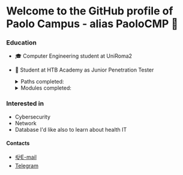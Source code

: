 # Welcome to the GitHub profile of Paolo Campus - alias PaoloCMP 👋

<!--
**PaoloCMP/PaoloCMP** is a ✨ _special_ ✨ repository because its `README.md` (this file) appears on your GitHub profile.-->

### Education
- :mortar_board: Computer Engineering student at UniRoma2
- :green_book: Student at HTB Academy as Junior Penetration Tester

    <details>
     <summary>Paths completed:</summary>
        <ul type="square">
            <li> <a href="https://academy.hackthebox.eu/achievement/253768/path/9" target="_blank" rel="noopener noreferrer">Basic Toolset</a></li>
             <li> <a href="https://academy.hackthebox.com/achievement/253768/path/13" target="_blank" rel="noopener noreferrer">Cracking into HTB</a></li>

      
    </details>
    
    <details>
     <summary>Modules completed:</summary>

   - <a href="https://academy.hackthebox.eu/achievement/253768/15" target="_blank" rel="noopener noreferrer">Introduction to Academy</a>
   - <a href="https://academy.hackthebox.eu/achievement/253768/87" target="_blank" rel="noopener noreferrer">Setting up</a>
    - <a href="https://academy.hackthebox.eu/achievement/253768/77" target="_blank" rel="noopener noreferrer">Getting Started</a>
  - <a href="https://academy.hackthebox.eu/achievement/253768/75" target="_blank" rel="noopener noreferrer">Introduction to Web Applications</a>
   - <a href="https://academy.hackthebox.eu/achievement/253768/35" target="_blank" rel="noopener noreferrer">Web Requests</a>
    - <a href="https://academy.hackthebox.eu/achievement/253768/81" target="_blank" rel="noopener noreferrer">Intro to Network Traffic Analysis</a>
    - <a href="https://academy.hackthebox.eu/achievement/253768/33" target="_blank" rel="noopener noreferrer">SQL Injection Fundamentals</a>
    - <a href="https://academy.hackthebox.eu/achievement/253768/49" target="_blank" rel="noopener noreferrer">Windows Fundamentals</a>
    - <a href="https://academy.hackthebox.eu/achievement/253768/18" target="_blank" rel="noopener noreferrer">Linux Fundamentals</a>
    - <a href="https://academy.hackthebox.eu/achievement/253768/54" target="_blank" rel="noopener noreferrer">Attacking Web Application with FFUF</a>
    - <a href="https://academy.hackthebox.eu/achievement/253768/23" target="_blank" rel="noopener noreferrer">File Inclusion / Directory Traversal</a>
    - <a href="https://academy.hackthebox.eu/achievement/253768/24" target="_blank" rel="noopener noreferrer">File Transfers</a>
    - <a href="https://academy.hackthebox.eu/achievement/253768/19" target="_blank" rel="noopener noreferrer"> Network Enumeration with NMAP</a>
    - <a href="https://academy.hackthebox.eu/achievement/253768/58"  target="_blank" rel="noopener noreferrer">SQLMap Essentials</a>
    - <a href="https://academy.hackthebox.eu/achievement/253768/109" target="_blank" rel="noopener noreferrer">Command Injections</a>
    - <a href="https://academy.hackthebox.eu/achievement/253768/57"  target="_blank" rel="noopener noreferrer">Login Brute Forcing</a>
    - <a href="https://academy.hackthebox.eu/achievement/253768/20" target="_blank" rel="noopener noreferrer">Cracking passwords with HASHCAT</a>
    - <a href="https://academy.hackthebox.eu/achievement/253768/17" target="_blank" rel="noopener noreferrer">Hacking WordPress</a>
    - <a href="https://academy.hackthebox.eu/achievement/253768/110" target="_blank" rel="noopener noreferrer">Using Web Proxies</a>
    - <a href="https://academy.hackthebox.eu/achievement/253768/103" target="_blank" rel="noopener noreferrer">XSS cross site scripting</a>
    - <a href="https://academy.hackthebox.com/achievement/253768/41" target="_blank" rel="noopener noreferrer">JavaScript DeObfuscation</a>
    - <a href="https://academy.hackthebox.com/achievement/253768/21"  target="_blank" rel="noopener noreferrer">Introduction to Bash Scripting</a>
    - <a href="https://academy.hackthebox.com/achievement/253768/134" target="_blank" rel="noopener noreferrer">Web Attacks</a>
    - <a href="https://academy.hackthebox.com/achievement/253768/113" target="_blank" rel="noopener noreferrer">Attacking Commons Applications</a>
    - <a href="https://academy.hackthebox.com/achievement/253768/115" target="_blank" rel="noopener noreferrer">Shells & Payloads</a>
    </details>

### Interested in
- Cybersecurity
- Network
- Database
 I'd like also to learn about health IT

#### Contacts
- <a href="mailto:paolo.campus@students.uniroma2.eu">📪E-mail</a>
- <a href="https://t.me/paul_field">Telegram</a>










